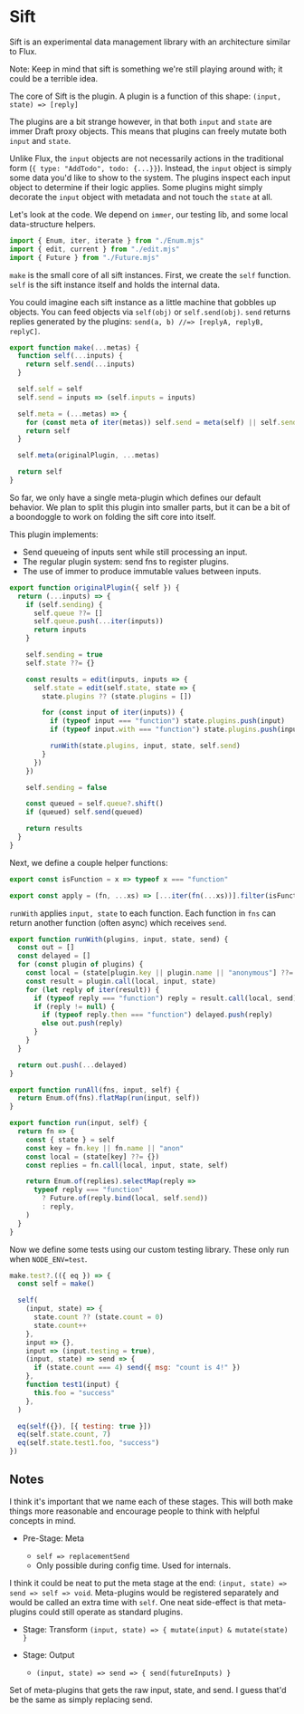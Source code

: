 # Sift

Sift is an experimental data management library with an architecture similar to
Flux.

Note: Keep in mind that sift is something we're still playing around with; it
could be a terrible idea.

The core of Sift is the plugin. A plugin is a function of this shape:
`(input, state) => [reply]`

The plugins are a bit strange however, in that both `input` and `state` are
immer Draft proxy objects. This means that plugins can freely mutate both
`input` and `state`.

Unlike Flux, the `input` objects are not necessarily actions in the traditional
form (`{ type: "AddTodo", todo: {...}}`). Instead, the `input` object is simply
some data you'd like to show to the system. The plugins inspect each input
object to determine if their logic applies. Some plugins might simply decorate
the `input` object with metadata and not touch the `state` at all.

Let's look at the code. We depend on `immer`, our testing lib, and some local
data-structure helpers.

```mjs
import { Enum, iter, iterate } from "./Enum.mjs"
import { edit, current } from "./edit.mjs"
import { Future } from "./Future.mjs"
```

`make` is the small core of all sift instances. First, we create the `self`
function. `self` is the sift instance itself and holds the internal data.

You could imagine each sift instance as a little machine that gobbles up
objects. You can feed objects via `self(obj)` or `self.send(obj)`. `send`
returns replies generated by the plugins:
`send(a, b) //=> [replyA, replyB, replyC]`.

```mjs
export function make(...metas) {
  function self(...inputs) {
    return self.send(...inputs)
  }

  self.self = self
  self.send = inputs => (self.inputs = inputs)

  self.meta = (...metas) => {
    for (const meta of iter(metas)) self.send = meta(self) || self.send
    return self
  }

  self.meta(originalPlugin, ...metas)

  return self
}
```

So far, we only have a single meta-plugin which defines our default behavior. We
plan to split this plugin into smaller parts, but it can be a bit of a
boondoggle to work on folding the sift core into itself.

This plugin implements:

- Send queueing of inputs sent while still processing an input.
- The regular plugin system: send fns to register plugins.
- The use of immer to produce immutable values between inputs.

```mjs
export function originalPlugin({ self }) {
  return (...inputs) => {
    if (self.sending) {
      self.queue ??= []
      self.queue.push(...iter(inputs))
      return inputs
    }

    self.sending = true
    self.state ??= {}

    const results = edit(inputs, inputs => {
      self.state = edit(self.state, state => {
        state.plugins ?? (state.plugins = [])

        for (const input of iter(inputs)) {
          if (typeof input === "function") state.plugins.push(input)
          if (typeof input.with === "function") state.plugins.push(input.with)

          runWith(state.plugins, input, state, self.send)
        }
      })
    })

    self.sending = false

    const queued = self.queue?.shift()
    if (queued) self.send(queued)

    return results
  }
}
```

Next, we define a couple helper functions:

```mjs
export const isFunction = x => typeof x === "function"

export const apply = (fn, ...xs) => [...iter(fn(...xs))].filter(isFunction)
```

`runWith` applies `input, state` to each function. Each function in `fns` can
return another function (often async) which receives `send`.

```mjs
export function runWith(plugins, input, state, send) {
  const out = []
  const delayed = []
  for (const plugin of plugins) {
    const local = (state[plugin.key || plugin.name || "anonymous"] ??= {})
    const result = plugin.call(local, input, state)
    for (let reply of iter(result)) {
      if (typeof reply === "function") reply = result.call(local, send)
      if (reply != null) {
        if (typeof reply.then === "function") delayed.push(reply)
        else out.push(reply)
      }
    }
  }

  return out.push(...delayed)
}

export function runAll(fns, input, self) {
  return Enum.of(fns).flatMap(run(input, self))
}

export function run(input, self) {
  return fn => {
    const { state } = self
    const key = fn.key || fn.name || "anon"
    const local = (state[key] ??= {})
    const replies = fn.call(local, input, state, self)

    return Enum.of(replies).selectMap(reply =>
      typeof reply === "function"
        ? Future.of(reply.bind(local, self.send))
        : reply,
    )
  }
}
```

Now we define some tests using our custom testing library. These only run when
`NODE_ENV=test`.

```mjs
make.test?.(({ eq }) => {
  const self = make()

  self(
    (input, state) => {
      state.count ?? (state.count = 0)
      state.count++
    },
    input => {},
    input => (input.testing = true),
    (input, state) => send => {
      if (state.count === 4) send({ msg: "count is 4!" })
    },
    function test1(input) {
      this.foo = "success"
    },
  )

  eq(self({}), [{ testing: true }])
  eq(self.state.count, 7)
  eq(self.state.test1.foo, "success")
})
```

## Notes

I think it's important that we name each of these stages. This will both make
things more reasonable and encourage people to think with helpful concepts in
mind.

- Pre-Stage: Meta

  - `self => replacementSend`
  - Only possible during config time. Used for internals.

I think it could be neat to put the meta stage at the end:
`(input, state) => send => self => void`. Meta-plugins would be registered
separately and would be called an extra time with `self`. One neat side-effect
is that meta-plugins could still operate as standard plugins.

- Stage: Transform `(input, state) => { mutate(input) & mutate(state) }`

- Stage: Output
  - `(input, state) => send => { send(futureInputs) }`

Set of meta-plugins that gets the raw input, state, and send. I guess that'd be
the same as simply replacing send.
